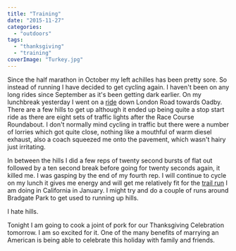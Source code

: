 ```yaml
---
title: "Training"
date: "2015-11-27"
categories: 
  - "outdoors"
tags: 
  - "thanksgiving"
  - "training"
coverImage: "Turkey.jpg"
---
```


Since the half marathon in October my left achilles has been pretty sore. So instead of running I have decided to get cycling again. I haven't been on any long rides since September as it's been getting dark earlier. On my lunchbreak yesterday I went on a [ride](http://www.mapmyrun.com/routes/view/929032279) down London Road towards Oadby. There are a few hills to get up although it ended up being quite a stop start ride as there are eight sets of traffic lights after the Race Course Roundabout. I don't normally mind cycling in traffic but there were a number of lorries which got quite close, nothing like a mouthful of warm diesel exhaust, also a coach squeezed me onto the pavement, which wasn't hairy just irritating.

In between the hills I did a few reps of twenty second bursts of flat out followed by a ten second break before going for twenty seconds again, it killed me. I was gasping by the end of my fourth rep. I will continue to cycle on my lunch it gives me energy and will get me relatively fit for the [trail run](http://bigbaztrailraces.com/16/WTRS-1entryINFO.html) I am doing in California in January. I might try and do a couple of runs around Bradgate Park to get used to running up hills.

I hate hills.

Tonight I am going to cook a joint of pork for our Thanksgiving Celebration tomorrow. I am so excited for it. One of the many benefits of marrying an American is being able to celebrate this holiday with family and friends.

